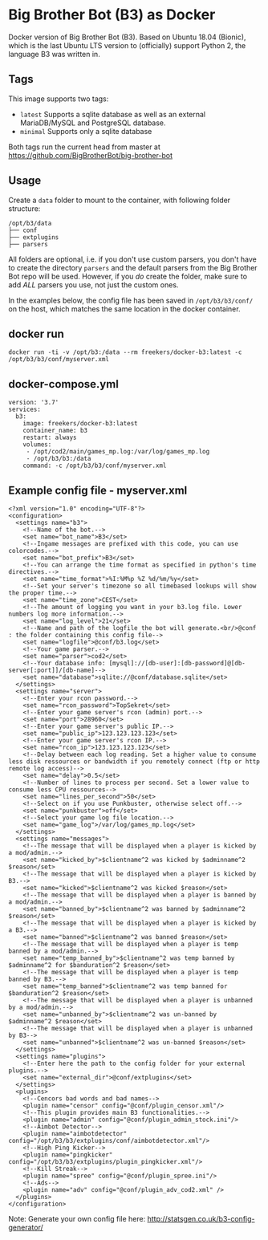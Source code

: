 # Big Brother Bot (B3) as Docker

Docker version of Big Brother Bot (B3). Based on Ubuntu 18.04 (Bionic), which is the last Ubuntu LTS version to (officially) support Python 2, the language B3 was written in.

## Tags

This image supports two tags:
- `latest` Supports a sqlite database as well as an external MariaDB/MySQL and PostgreSQL database.
- `minimal` Supports only a sqlite database 

Both tags run the current head from master at https://github.com/BigBrotherBot/big-brother-bot

## Usage
Create a `data` folder to mount to the container, with following folder structure:
```
/opt/b3/data
├── conf
├── extplugins
├── parsers
```
All folders are optional, i.e. if you don't use custom parsers, you don't have to create the directory `parsers` and the default parsers from the Big Brother Bot repo will be used. However, if you *do* create the folder, make sure to add *ALL* parsers you use, not just the custom ones.

In the examples below, the config file has been saved in `/opt/b3/b3/conf/` on the host, which matches the same location in the docker container.

## docker run
`docker run -ti -v /opt/b3:/data --rm freekers/docker-b3:latest -c /opt/b3/b3/conf/myserver.xml`

## docker-compose.yml
```
version: '3.7'
services:
  b3:
    image: freekers/docker-b3:latest
    container_name: b3
    restart: always
    volumes:
     - /opt/cod2/main/games_mp.log:/var/log/games_mp.log
     - /opt/b3/b3:/data
    command: -c /opt/b3/b3/conf/myserver.xml
```

## Example config file - myserver.xml
```
<?xml version="1.0" encoding="UTF-8"?>
<configuration>
  <settings name="b3">
    <!--Name of the bot.-->
    <set name="bot_name">B3</set>
    <!--Ingame messages are prefixed with this code, you can use colorcodes.-->
    <set name="bot_prefix">B3</set>
    <!--You can arrange the time format as specified in python's time directives.-->
    <set name="time_format">%I:%M%p %Z %d/%m/%y</set>
    <!--Set your server's timezone so all timebased lookups will show the proper time.-->
    <set name="time_zone">CEST</set>
    <!--The amount of logging you want in your b3.log file. Lower numbers log more information.-->
    <set name="log_level">21</set>
    <!--Name and path of the logfile the bot will generate.<br/>@conf : the folder containing this config file-->
    <set name="logfile">@conf/b3.log</set>
    <!--Your game parser.-->
    <set name="parser">cod2</set>
    <!--Your database info: [mysql]://[db-user]:[db-password]@[db-server[:port]]/[db-name]-->
    <set name="database">sqlite://@conf/database.sqlite</set>
  </settings>
  <settings name="server">
    <!--Enter your rcon password.-->
    <set name="rcon_password">TopSekret</set>
    <!--Enter your game server's rcon (admin) port.-->
    <set name="port">28960</set>
    <!--Enter your game server's public IP.-->
    <set name="public_ip">123.123.123.123</set>
    <!--Enter your game server's rcon IP.-->
    <set name="rcon_ip">123.123.123.123</set>
    <!--Delay between each log reading. Set a higher value to consume less disk ressources or bandwidth if you remotely connect (ftp or http remote log access)-->
    <set name="delay">0.5</set>
    <!--Number of lines to process per second. Set a lower value to consume less CPU ressources-->
    <set name="lines_per_second">50</set>
    <!--Select on if you use Punkbuster, otherwise select off.-->
    <set name="punkbuster">off</set>
    <!--Select your game log file location.-->
    <set name="game_log">/var/log/games_mp.log</set>
  </settings>
  <settings name="messages">
    <!--The message that will be displayed when a player is kicked by a mod/admin.-->
    <set name="kicked_by">$clientname^2 was kicked by $adminname^2 $reason</set>
    <!--The message that will be displayed when a player is kicked by B3.-->
    <set name="kicked">$clientname^2 was kicked $reason</set>
    <!--The message that will be displayed when a player is banned by a mod/admin.-->
    <set name="banned_by">$clientname^2 was banned by $adminname^2 $reason</set>
    <!--The message that will be displayed when a player is kicked by a B3.-->
    <set name="banned">$clientname^2 was banned $reason</set>
    <!--The message that will be displayed when a player is temp banned by a mod/admin.-->
    <set name="temp_banned_by">$clientname^2 was temp banned by $adminname^2 for $banduration^2 $reason</set>
    <!--The message that will be displayed when a player is temp banned by B3.-->
    <set name="temp_banned">$clientname^2 was temp banned for $banduration^2 $reason</set>
    <!--The message that will be displayed when a player is unbanned by a mod/admin.-->
    <set name="unbanned_by">$clientname^2 was un-banned by $adminname^2 $reason</set>
    <!--The message that will be displayed when a player is unbanned by B3-->
    <set name="unbanned">$clientname^2 was un-banned $reason</set>
  </settings>
  <settings name="plugins">
    <!--Enter here the path to the config folder for your external plugins.-->
    <set name="external_dir">@conf/extplugins</set>
  </settings>
  <plugins>
    <!--Cencors bad words and bad names-->
    <plugin name="censor" config="@conf/plugin_censor.xml"/>
    <!--This plugin provides main B3 functionalities.-->
    <plugin name="admin" config="@conf/plugin_admin_stock.ini"/>
    <!--Aimbot Detector-->
    <plugin name="aimbotdetector" config="/opt/b3/b3/extplugins/conf/aimbotdetector.xml"/>
    <!--High Ping Kicker-->
    <plugin name="pingkicker" config="/opt/b3/b3/extplugins/plugin_pingkicker.xml"/>
    <!--Kill Streak-->
    <plugin name="spree" config="@conf/plugin_spree.ini"/>
    <!--Ads-->
    <plugin name="adv" config="@conf/plugin_adv_cod2.xml" />
  </plugins>
</configuration>
```
Note: Generate your own config file here: http://statsgen.co.uk/b3-config-generator/
